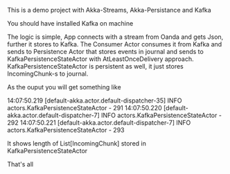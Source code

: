 This is a demo project with Akka-Streams, Akka-Persistance and Kafka

You should have installed Kafka on machine

The logic is simple, App connects with a stream from Oanda and gets Json, further it stores to Kafka. 
The Consumer Actor consumes it from Kafka and sends to Persistence Actor that stores events in journal and sends to 
KafkaPersistenceStateActor with AtLeastOnceDelivery approach. KafkaPersistenceStateActor is persistent as well, it just 
stores IncomingChunk-s to journal.

As the ouput you will get something like 

14:07:50.219 [default-akka.actor.default-dispatcher-35] INFO  actors.KafkaPersistenceStateActor - 291
14:07:50.220 [default-akka.actor.default-dispatcher-7] INFO  actors.KafkaPersistenceStateActor - 292
14:07:50.221 [default-akka.actor.default-dispatcher-7] INFO  actors.KafkaPersistenceStateActor - 293

It shows length of List[IncomingChunk] stored in KafkaPersistenceStateActor

That's all



